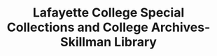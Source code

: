 ---
layout: repo
title: "Lafayette College Special Collections and College Archives- Skillman Library"
id: 13509
permalink: repos/13509/
---
